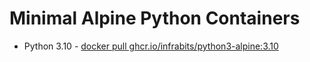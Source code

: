 # Minimal Alpine Python Containers

* Python 3.10 - [docker pull ghcr.io/infrabits/python3-alpine:3.10](ghcr.io/infrabits/python3-alpine:3.10)
